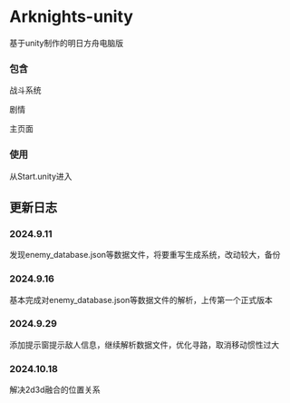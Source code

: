 # Arknights-unity
基于unity制作的明日方舟电脑版

### 包含

战斗系统

剧情

主页面

### 使用

从Start.unity进入

## 更新日志

### 2024.9.11

发现enemy_database.json等数据文件，将要重写生成系统，改动较大，备份

### 2024.9.16

基本完成对enemy_database.json等数据文件的解析，上传第一个正式版本

### 2024.9.29

添加提示窗提示敌人信息，继续解析数据文件，优化寻路，取消移动惯性过大

### 2024.10.18

解决2d3d融合的位置关系
